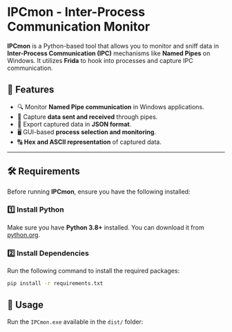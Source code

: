 # IPCmon - Inter-Process Communication Monitor

**IPCmon** is a Python-based tool that allows you to monitor and sniff data in **Inter-Process Communication (IPC)** mechanisms like **Named Pipes** on Windows. It utilizes **Frida** to hook into processes and capture IPC communication.

## 🚀 Features
- 🔍 Monitor **Named Pipe communication** in Windows applications.
- 📡 Capture **data sent and received** through pipes.
- 📂 Export captured data in **JSON format**.
- 🖥 GUI-based **process selection and monitoring**.
- 🔠 **Hex and ASCII representation** of captured data.

---

## 🛠 Requirements

Before running **IPCmon**, ensure you have the following installed:

### 1️⃣ Install Python  
Make sure you have **Python 3.8+** installed. You can download it from [python.org](https://www.python.org/downloads/).

### 2️⃣ Install Dependencies  
Run the following command to install the required packages:

```sh
pip install -r requirements.txt
```
## 🚀 Usage

Run the `IPCmon.exe` available in the `dist/` folder:
